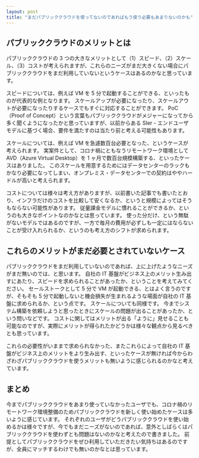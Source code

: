 ```yaml
---
layout: post
title: "まだパブリッククラウドを使ってないのであればもう使う必要もあまりないのかも"
---
```


## パブリッククラウドのメリットとは

パブリッククラウドの 3 つの大きなメリットとして（1）スピード、（2）スケール、（3）コストが考えられますが、これらのニーズがまだ大きくない場合にパブリッククラウドをまだ利用していないというケースはあるのかなと思っています。

スピードについては、例えば VM を 5 分で起動することができる、といったものが代表的な例となります。
スケールアップが必要になったり、スケールアウトが必要になったりするケースでもすぐに対応することができます。
PoC（Proof of Concept）という言葉もパブリッククラウドがメジャーになってから多く聞くようになったかと思っていますが、以前からある SIer - エンドユーザモデルに基づく場合、要件を満たすのは当たり前と考える可能性もあります。

スケールについては、例えば VM を急遽数百台必要となった、というケースが考えられます。
実案件として、コロナ禍にともなうリモートワーク環境として AVD（Azure Virtual Desktop）を 1 ヶ月で数百台規模構築する、といったケースはありました。
このスケールを用意するためにはデータセンターのラックもかなり必要になってしまい、オンプレミス・データセンターでの契約はややハードルが高いと考えられます。

コストについては様々は考え方がありますが、以前書いた記事でも書いたとおり、インフラだけのコストを比較して安くなるか、というと規模によってはそうもならない可能性があります。
従量課金モデルに慣れることができるか、というのも大きなポイントなのかなとは思っています。
使った分だけ、という無駄がないモデルではあるのですが、一方で毎月の費用が必ずしも一定にはならないことが受け入れられるか、というのも考え方のシフトが求められます。

## これらのメリットがまだ必要とされていないケース

パブリッククラウドをまだ利用していないのであれば、上に上げたようなニーズがまだ無いのでは、と思います。
自社の IT 基盤がビジネス上のメリット生み出すにあたり、スピードを求められることがあったか、ということを考えてみてください。
セールストークとして 5 分で VM が起動できる、とはよく言うのですが、そもそも 5 分で起動しないと機会損失が生まれるような場面が自社の IT 基盤に求められるか、という点です。
スケールについても同様です。
今までシステム構築を依頼しようと思ったときにスケールの問題が出ることがあったか、という問いなどです。
コストに関してはメリットが出る「ように」見せることも可能なのですが、実際にメリットが得られたかどうかは様々な観点から見るべきとも思っています。

これらの必要性がいままで求められなかった、またこれらによって自社の IT 基盤がビジネス上のメリットをより生み出す、といったケースが無ければ今からわざわざパブリッククラウドを使うメリットも無いように感じられるのかなと考えています。

## まとめ

今までパブリッククラウドをあまり使っていなかったユーザでも、コロナ禍のリモートワーク環境整備のためパブリッククラウドを新しく使い始めたケースは多いように感じています。
それぞれのユーザがどうパブリッククラウドを使い始めるかは様々ですが、今でもまだニーズがないのであれば、意外としばらくはパブリッククラウドを使わずとも問題はないのかなと考えたので書きました。
前提としてパブリッククラウドをぜひ利用していただきたい気持ちはあるのですが、全員にマッチするわけでも無いのかなとは思っています。
